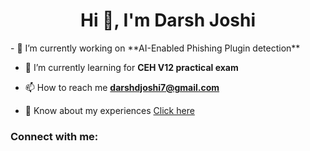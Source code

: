 <h1 align="center">Hi 👋, I'm Darsh Joshi</h1>
- 🔭 I’m currently working on **AI-Enabled Phishing Plugin detection**

- 🌱 I’m currently learning for **CEH V12 practical exam**

- 📫 How to reach me **darshdjoshi7@gmail.com**

- 📄 Know about my experiences [Click here](file:///C:/Users/joshi/Downloads/resume%20(1)-1.html)

<h3 align="left">Connect with me:</h3>
<p align="left">
</p>

